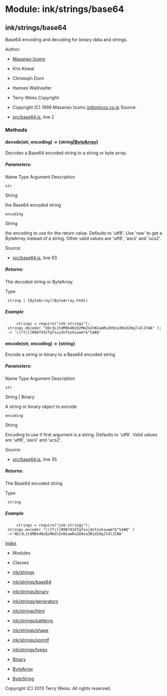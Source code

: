 # Module: ink/strings/base64

##  ink/strings/base64

Base64 encoding and decoding for binary data and strings.

Author:

    

  * [Masanao Izumo](mailto:iz@onicos.co.jp)
  * Kris Kowal
  * Christoph Dorn
  * Hannes Wallnoefer
  * Terry Weiss
Copyright:

    

  * Copyright (C) 1999 Masanao Izumo <iz@onicos.co.jp>
Source:

    

  * [src/base64.js](base64.js.html), line 2 

### Methods

#### <static> decode(str, encoding) -> {string|[ByteArray](ByteArray.html)}

    

Decodes a Base64 encoded string to a string or byte array.

##### Parameters:

Name Type Argument Description

`str`

String

the Base64 encoded string

`encoding`

String

<optional>

the encoding to use for the return value. Defaults to 'utf8'. Use 'raw' to get
a ByteArray instead of a string. Other valid values are 'utf8', 'ascii' and
'ucs2'.

Source:

    

  * [src/base64.js](base64.js.html), line 93 

##### Returns:

The decoded string or ByteArray

Type

     string | [ByteArray](ByteArray.html)

##### Example

    
         strings = require("ink-strings");     strings.decode( "XDc3L1tdMDk4NzQzMmZnZnN1amRuZm9za3N1d20qJl4lJCNA" );     -> '\\77/[]0987432fgfsujdnfosksuwm*&^%$#@'

#### <static> encode(str, encoding) -> {string}

    

Encode a string or binary to a Base64 encoded string

##### Parameters:

Name Type Argument Description

`str`

String | Binary

A string or binary object to encode

`encoding`

String

<optional>

Encoding to use if first argument is a string. Defaults to 'utf8'. Valid
values are 'utf8', 'ascii' and 'ucs2'.

Source:

    

  * [src/base64.js](base64.js.html), line 35 

##### Returns:

The Base64 encoded string

Type

     string

##### Example

    
         strings = require("ink-strings");     strings.encode( "\\77/[]0987432fgfsujdnfosksuwm*&^%$#@" )     ->'XDc3L1tdMDk4NzQzMmZnZnN1amRuZm9za3N1d20qJl4lJCNA'

[Index](index.html)

  * Modules
  * Classes

  * [ink/strings](strings.html)
  * [ink/strings/base64](base64.html)
  * [ink/strings/binary](binary.html)
  * [ink/strings/generators](generators.html)
  * [ink/strings/html](html.html)
  * [ink/strings/patterns](patterns.html)
  * [ink/strings/shape](shape.html)
  * [ink/strings/sprintf](sprintf.html)
  * [ink/strings/types](types.html)

  * [Binary](binary-Binary.html)
  * [ByteArray](binary-ByteArray.html)
  * [ByteString](binary-ByteString.html)

  
Copyright (C) 2013 Terry Weiss. All rights reserved.

